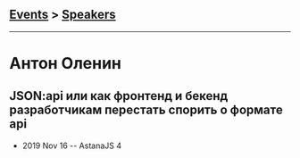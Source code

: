 ## [Events](../README.md) > [Speakers](../speakers.md)
---

# Антон Оленин

## JSON:api или как фронтенд и бекенд разработчикам перестать спорить о формате api
- 2019 Nov 16 -- AstanaJS 4    
